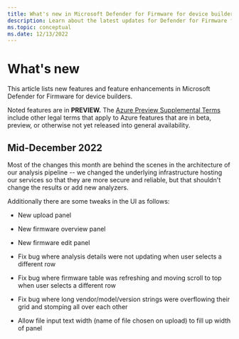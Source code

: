 ```yaml
---
title: What's new in Microsoft Defender for Firmware for device builders
description: Learn about the latest updates for Defender for Firmware for device builders.
ms.topic: conceptual
ms.date: 12/13/2022
---
```


# What's new

This article lists new features and feature enhancements in Microsoft Defender for Firmware for device builders.

Noted features are in **PREVIEW.** The [Azure Preview Supplemental Terms](https://azure.microsoft.com/support/legal/preview-supplemental-terms/) include other legal terms that apply to Azure features that are in beta, preview, or otherwise not yet released into general availability.

## Mid-December 2022

Most of the changes this month are behind the scenes in the architecture of our analysis pipeline -- we changed the underlying infrastructure hosting our services so that they are more secure and reliable, but that shouldn't change the results or add new analyzers.

Additionally there are some tweaks in the UI as follows:

- New upload panel

- New firmware overview panel

- New firmware edit panel

- Fix bug where analysis details were not updating when user selects a different row

- Fix bug where firmware table was refreshing and moving scroll to top when user selects a different row

- Fix bug where long vendor/model/version strings were overflowing their grid and stomping all over each other

- Allow file input text width (name of file chosen on upload) to fill up width of panel
